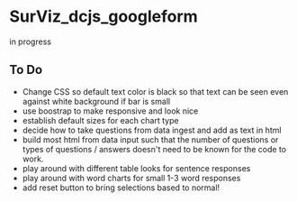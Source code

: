 # SurViz_dcjs_googleform

in progress

## To Do
- Change CSS so default text color is black so that text can be seen even against white background if bar is small
- use boostrap to make responsive and look nice
- establish default sizes for each chart type
- decide how to take questions from data ingest and add as text in html
- build most html from data input such that the number of questions or types of questions / answers doesn't need to be known for the code to work. 
- play around with different table looks for sentence responses
- play around with word charts for small 1-3 word responses
- add reset button to bring selections based to normal!